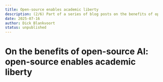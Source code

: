 ```yaml
---
title: Open-source enables academic liberty
description: (2/6) Part of a series of blog posts on the benefits of open-source AI.
date: 2025-07-16
author: Dick Blankvoort
status: unpublished
---
```

# On the benefits of open-source AI: open-source enables academic liberty
<author :author="author"></author>